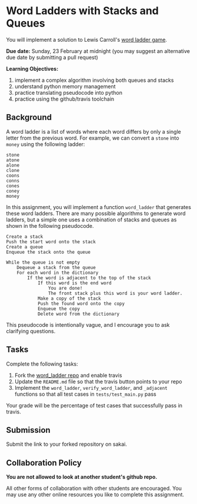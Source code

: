 # Word Ladders with Stacks and Queues

You will implement a solution to Lewis Carroll's [word ladder game](https://en.wikipedia.org/wiki/Word_ladder).

**Due date:**
Sunday, 23 February at midnight
(you may suggest an alternative due date by submitting a pull request)

**Learning Objectives:**

1. implement a complex algorithm involving both queues and stacks
1. understand python memory management
1. practice translating pseudocode into python
1. practice using the github/travis toolchain

## Background

A word ladder is a list of words where each word differs by only a single letter from the previous word.
For example, we can convert a `stone` into `money` using the following ladder:

```
stone
atone
alone
clone
coons
conns
cones
coney
money
```

In this assignment, you will implement a function `word_ladder` that generates these word ladders.
There are many possible algorithms to generate word ladders,
but a simple one uses a combination of stacks and queues as shown in the following pseudocode.

```
Create a stack
Push the start word onto the stack
Create a queue
Enqueue the stack onto the queue

While the queue is not empty
    Dequeue a stack from the queue
    For each word in the dictionary
        If the word is adjacent to the top of the stack
            If this word is the end word
                You are done!
                The front stack plus this word is your word ladder.
            Make a copy of the stack
            Push the found word onto the copy
            Enqueue the copy
            Delete word from the dictionary
```

This pseudocode is intentionally vague,
and I encourage you to ask clarifying questions.

## Tasks

Complete the following tasks:

1. Fork the [word\_ladder repo](https://github.com/mikeizbicki/word_ladder) and enable travis
1. Update the `README.md` file so that the travis button points to your repo
1. Implement the `word_ladder`, `verify_word_ladder`, and `_adjacent` functions so that all test cases in `tests/test_main.py` pass

Your grade will be the percentage of test cases that successfully pass in travis.

## Submission

Submit the link to your forked repository on sakai.

## Collaboration Policy

**You are not allowed to look at another student's github repo.**

All other forms of collaboration with other students are encouraged.
You may use any other online resources you like to complete this assignment.
